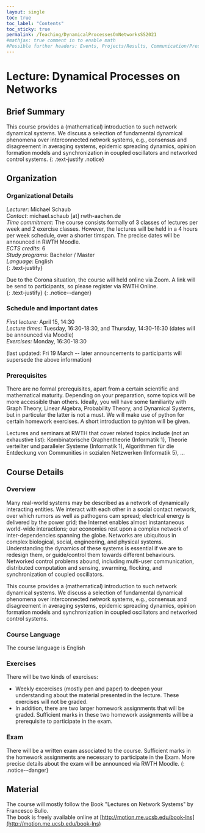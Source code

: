 ```yaml
---
layout: single
toc: true
toc_label: "Contents"
toc_sticky: true
permalink: /Teaching/DynamicalProcessesOnNetworksSS2021
#mathjax: true comment in to enable math
#Possible further headers: Events, Projects/Results, Communication/Presentation, News
---
```

<script>addBackToTop({
  backgroundColor: '#fff',
  innerHTML: 'Back to Top',
  textColor: '#333'
})</script>
<style>
  #back-to-top {
    border: 1px solid #ccc;
    border-radius: 0;
    font-family: sans-serif;
    font-size: 14px;
    width: 100px;
    text-align: center;
    line-height: 30px;
    height: 30px;
  }
</style>

# Lecture: Dynamical Processes on Networks

## Brief Summary

This course provides a (mathematical) introduction to such network dynamical systems. We discuss a selection of fundamental dynamical phenomena over interconnected network systems, e.g., consensus and disagreement in averaging systems, epidemic spreading dynamics, opinion formation models and synchronization in coupled oscillators and networked control systems.
{: .text-justify .notice}

## Organization

### Organizational Details
*Lecturer*: Michael Schaub  
*Contact*: michael.schaub [at] rwth-aachen.de  
*Time commitment*: The course consists formally of 3 classes of lectures per week and 2 exercise classes. However, the lectures will be held in a 4 hours per week schedule, over a shorter timspan.
The precise dates will be announced in RWTH Moodle.    
*ECTS credits*: 6   
*Study programs*: Bachelor / Master    
*Language*: English   
{: .text-justify}

Due to the Corona situation, the course will held online via Zoom. A link will be send to participants, so please register via RWTH Online.    
{: .text-justify}
{: .notice--danger}

### Schedule and important dates
*First lecture:* April 15, 14:30   
*Lecture times:* Tuesday, 16:30-18:30, and Thursday, 14:30-16:30 (dates will be announced via Moodle)    
*Exercises:* Monday, 16:30-18:30   

(last updated: Fri 19 March -- later announcements to participants will supersede the above information)

### Prerequisites 
There are no formal prerequisites, apart from a certain scientific and mathematical maturity. 
Depending on your preparation, some topics will be more accessible than others. 
Ideally, you will have some familiarity with Graph Theory, Linear Algebra, Probability Theory, and Dynamical Systems, but in particular the latter is not a must.
We will make use of python for certain homework exercises. 
A short introduction to pyhton will be given.

Lectures and seminars at RWTH that cover related topics include (not an exhaustive list):
Kombinatorische Graphentheorie (Informatik 1), Theorie verteilter und paralleler Systeme (Informatik 1), Algorithmen für die Entdeckung von Communities in sozialen Netzwerken (Informatik 5), ...

## Course Details

### Overview
Many real-world systems may be described as a network of dynamically interacting entities. We interact with each other in a social contact network, over which rumors as well as pathogens cam spread; electrical energy is delivered by the power grid; the Internet enables almost instantaneous world-wide interactions; our economies rest upon a complex network of inter-dependencies spanning the globe. Networks are ubiquitous in complex biological, social, engineering, and physical systems. Understanding the dynamics of these systems is essential if we are to redesign them, or guide/control them towards different behaviours. Networked control problems abound, including multi-user communication, distributed computation and sensing, swarming, flocking, and synchronization of coupled oscillators.

This course provides a (mathematical) introduction to such network dynamical systems. We discuss a selection of fundamental dynamical phenomena over interconnected network systems, e.g., consensus and disagreement in averaging systems, epidemic spreading dynamics, opinion formation models and synchronization in coupled oscillators and networked control systems.

### Course Language
The course language is English

### Exercises
There will be two kinds of exercises:   
* Weekly excercises (mostly pen and paper) to deepen your understanding about the material presented in the lecture. These exercises will not be graded.   
* In addition, there are two larger homework assignments that will be graded. Sufficient marks in these two homework assignments will be a prerequisite to participate in the exam.

### Exam
There will be a written exam associated to the course.
Sufficient marks in the homework assignments are necessary to participate in the Exam.
More precise details about the exam will be announced via RWTH Moodle.
{: .notice--danger}


## Material
The course will mostly follow the Book "Lectures on Network Systems" by Francesco Bullo.    
The book is freely available online at [http://motion.me.ucsb.edu/book-lns](http://motion.me.ucsb.edu/book-lns)  
